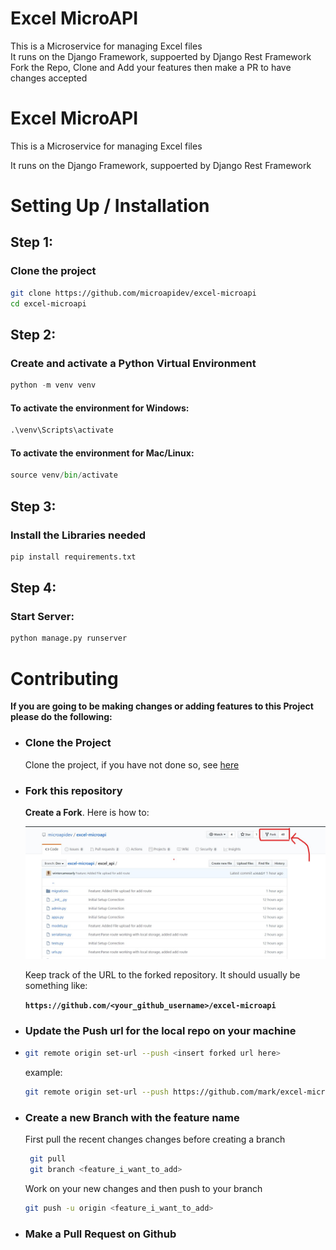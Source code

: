 # Excel MicroAPI
This is a Microservice for managing Excel files
<br/>
It runs on the Django Framework, suppoerted by Django Rest Framework
<br/>
Fork the Repo, Clone and Add your features then make a PR to have changes accepted


# Excel MicroAPI

This is a Microservice for managing Excel files
<br/>

It runs on the Django Framework, suppoerted by Django Rest Framework

# Setting Up / Installation


## Step 1:
### Clone the project
```bash
git clone https://github.com/microapidev/excel-microapi
cd excel-microapi
```

## Step 2:
### Create and activate a Python Virtual Environment

```python
python -m venv venv
```
#### To activate the environment for Windows:

```python
.\venv\Scripts\activate
```

#### To activate the environment for Mac/Linux:

```python
source venv/bin/activate
```

## Step 3:
### Install the Libraries needed

```python
pip install requirements.txt
```
## Step 4:
### Start Server:
```python
python manage.py runserver
```



# Contributing
**If you are going to be making changes or adding features to this Project please do the following:**

 - ### Clone the Project
    Clone the project, if you have not done so, see [here](#step-1)

- ### Fork this repository
   **Create a Fork**. Here is how to:

    ![Create a Fork](docs/images/make_a_fork.jpg)

  Keep track of the URL to the forked repository.
  It should usually be something like:

   **`https://github.com/<your_github_username>/excel-microapi`**

- ### Update the Push url for the local repo on your machine
-
  ```bash
  git remote origin set-url --push <insert forked url here>
  ```

    example:
  ```bash
  git remote origin set-url --push https://github.com/mark/excel-microapi
  ```


 - ### Create a new Branch with the feature name
      First pull the recent changes changes before creating a branch

     ```bash
      git pull
      git branch <feature_i_want_to_add>
     ```

     Work on your new changes and then push to your branch
    ```bash
    git push -u origin <feature_i_want_to_add>
    ```
 - ### Make a Pull Request on Github
